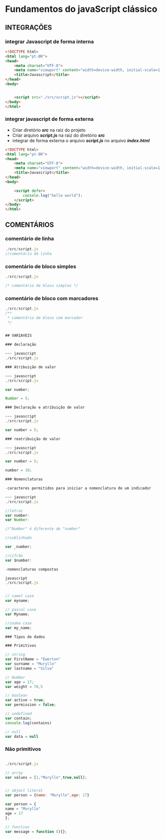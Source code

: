 # Fundamentos do javaScript clássico 

## INTEGRAÇÕES

### integrar Javascript de forma interna

~~~ html
<!DOCTYPE html>
<html lang="pt-BR">
<head>
    <meta charset="UTF-8">
    <meta name="viewport" content="width=device-width, initial-scale=1.0">
    <title>Javascript</title>
</head>
<body>


    <script src="./src/script.js"></script>
</body>
</html>
~~~ 

### integrar javascript de forma externa

- Criar diretório ***src*** na raiz do projeto
- Criar arquivo ***script.js*** na raiz do diretório ***src***
- integrar de forma externa o arquivo ***script.js*** no arquivo ***index.html***

~~~ html
<!DOCTYPE html>
<html lang="pt-BR">
<head>
    <meta charset="UTF-8">
    <meta name="viewport" content="width=device-width, initial-scale=1.0">
    <title>Javascript</title>
</head>
<body>

    <script defer>
        console.log("hello world");
    </script>
</body>
</html>
~~~

## COMENTÁRIOS 

### comentário de linha 

~~~ javascript 
./src/script.js
//comentário de linha 

~~~

### comentário de bloco simples 

~~~ javascript
./src/script.js 

/* comentário de bloco simples */

~~~

### comentário de bloco com marcadores 

~~~ javascript 
./src/script.js
/**
 * comentário de bloco com marcador
 */


## VARIAVEIS

### declaração

~~~ javascript 
./src/script.js

### Atribuição de valor 

~~~ javascript 
./src/script.js

var number; 

Number = 5;

### Declaração e atribuição de valor 

~~~ javascript 
./src/script.js

var number = 5;

### reatribuição de valor

~~~ javascript 
./src/script.js

var number = 5;

number = 10; 

### Nomenclaturas

-caracteres permitidos para iniciar a nomenclatura de um indicador

~~~ javascript 
./src/script.js

//letras 
var number:
var Number:

//"Number" é diferente de "number"

//sublinhado

var _number;

//cifrão
var $number:

-nomenclaturas compostas 

javascript 
./src/script.js


// camel case 
var myname;

// pascal case
var Myname;

//snake case
var my_name;

### Tipos de dados

### Primitivos

// string 
var FirstName = "Ewerton"
var surname = "Muryllo"
var lastname = "Silva"

// Number
var age = 17;
var weight = 78,5

// boolean 
var active = true;
var permission = false;

// undefined
var contain;
console.log(contains)

// null 
var data = null

~~~

### Não primitivos

~~~ javascript

./src/script.js

// array
var values = [1,"Muryllo",true,null];


// object literal
var person = {name: "Muryllo",age: 17}

var person = {
name = "Muryllo"
age = 17
};

// function 
var message = function (){};

